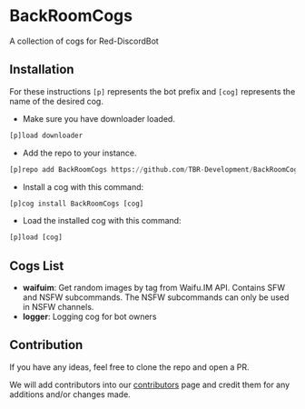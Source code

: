 # BackRoomCogs 
A collection of cogs for Red-DiscordBot

## Installation
For these instructions `[p]` represents the bot prefix and `[cog]` represents the name of the desired cog.


- Make sure you have downloader loaded.

```py
[p]load downloader
```

- Add the repo to your instance.

```py
[p]repo add BackRoomCogs https://github.com/TBR-Development/BackRoomCogs
```

- Install a cog with this command:

```py
[p]cog install BackRoomCogs [cog]
```

- Load the installed cog with this command:

```py
[p]load [cog]
```

## Cogs List

* **waifuim**: Get random images by tag from Waifu.IM API. Contains SFW and NSFW subcommands. The NSFW subcommands can only be used in NSFW channels.
* **logger**: Logging cog for bot owners

## Contribution

If you have any ideas, feel free to clone the repo and open a PR.

We will add contributors into our [contributors][CONTRIBUTORS] page and credit them for any additions and/or changes made.

[CONTRIBUTORS]: ./CONTRIBUTORS.md
